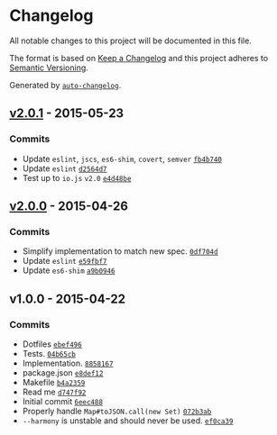 # Changelog

All notable changes to this project will be documented in this file.

The format is based on [Keep a Changelog](https://keepachangelog.com/en/1.0.0/)
and this project adheres to [Semantic Versioning](https://semver.org/spec/v2.0.0.html).

Generated by [`auto-changelog`](https://github.com/CookPete/auto-changelog).

## [v2.0.1](https://github.com/ljharb/map-tojson/compare/v2.0.0...v2.0.1) - 2015-05-23

### Commits

- Update `eslint`, `jscs`, `es6-shim`, `covert`, `semver` [`fb4b740`](https://github.com/ljharb/map-tojson/commit/fb4b740424c513452a68e0e03b1b84aa4752f724)
- Update `eslint` [`d2564d7`](https://github.com/ljharb/map-tojson/commit/d2564d7018ae60f32f332d143de98449d6350bcb)
- Test up to `io.js` `v2.0` [`e4d48be`](https://github.com/ljharb/map-tojson/commit/e4d48be4e6a760fa68337d04f90cf1a8d3dddb2c)

## [v2.0.0](https://github.com/ljharb/map-tojson/compare/v1.0.0...v2.0.0) - 2015-04-26

### Commits

- Simplify implementation to match new spec. [`0df704d`](https://github.com/ljharb/map-tojson/commit/0df704d4f8043fe29a437559683fa86f7b394679)
- Update `eslint` [`e59fbf7`](https://github.com/ljharb/map-tojson/commit/e59fbf7d3597734e3f0d276b7b8a90cdde540ef2)
- Update `es6-shim` [`a9b0946`](https://github.com/ljharb/map-tojson/commit/a9b094650461b9de35ac3a51814abc2a96d70826)

## v1.0.0 - 2015-04-22

### Commits

- Dotfiles [`ebef496`](https://github.com/ljharb/map-tojson/commit/ebef496d45439aa75bcffc2319d2836ce2e8de25)
- Tests. [`04b65cb`](https://github.com/ljharb/map-tojson/commit/04b65cb16649580cb379192569a74ae929b5a35a)
- Implementation. [`8858167`](https://github.com/ljharb/map-tojson/commit/8858167d227e6d17470b1a72c8da2a790f0aa418)
- package.json [`e8def12`](https://github.com/ljharb/map-tojson/commit/e8def12065b6e9b6ccf3963eaf5a1fdd69683119)
- Makefile [`b4a2359`](https://github.com/ljharb/map-tojson/commit/b4a23597095e71eca23b990fa744db97062438df)
- Read me [`d747f92`](https://github.com/ljharb/map-tojson/commit/d747f92b691a77d6eee666e7badf60aaedf693c2)
- Initial commit [`6eec488`](https://github.com/ljharb/map-tojson/commit/6eec48883c93c043f1776092485ce105583ddb88)
- Properly handle `Map#toJSON.call(new Set)` [`072b3ab`](https://github.com/ljharb/map-tojson/commit/072b3abf4e7585b68ebbddda369cebc94eb9b67d)
- `--harmony` is unstable and should never be used. [`ef0ca39`](https://github.com/ljharb/map-tojson/commit/ef0ca39028c06d849d59aa617fd55bcf74fa461f)
